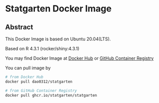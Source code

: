 # Statgarten Docker Image

## Abstract

This Docker Image is based on Ubuntu 20.04(LTS).

Based on R 4.3.1 (rocker/shiny:4.3.1)

You may find Docker Image at [Docker Hub](https://hub.docker.com/r/dao0312/statgarten) or [GitHub Container Registry](https://github.com/statgarten/dockerImage/pkgs/container/statgarten)

You can pull image by
```bash
# from Docker Hub
docker pull dao0312/statgarten

# from GitHub Container Registry
docker pull ghcr.io/statgarten/statgarten
```
